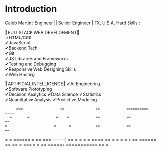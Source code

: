 # Introduction
Caleb Martin : Engineer ||  Senior Engineer |
TX, U.S.A.
Hard Skills : 

🥇FULLSTACK WEB DEVELOPMENT🥇                
✔HTML/CSS                                                    
✔JavaScript                                             
✔Backend Tech                                               
✔Git                                                              
✔JS Libraries and Frameworks                                       
✔Testing and Debugging                                    
✔Responsive Web Designing Skills                     
✔Web Hosting         
  
🥇ARTIFICIAL INTELLIGENCE🥇
✔AI Engineering     
✔Software Prototyping   
✔Decision Analytics 
✔Data Science 
✔Statistics  
✔Quantitative Analysis
✔Predictive Modeling   



         ===                 ==              ==            ==========       ====
      =       =            =    =            ==            ==               ==
    =                     =      =           ==            ==               ==  
   =                     = ====== =          ==            ========|        ==   =
    =                    =        =          ==            ==               ==      =
      =       =          =        =          == ======     ==               ==      =
         ===             =        =          == ======     ===========      ==   =
